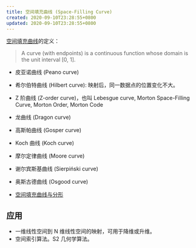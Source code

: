```yaml
---
title: 空间填充曲线 (Space-Filling Curve)
created: 2020-09-10T23:28:55+0800
updated: 2020-09-10T23:28:55+0800
---
```



[空间填充曲线](https://www.wikiwand.com/en/Space-filling_curve)的定义：

> A curve (with endpoints) is a continuous function whose domain is the unit interval [0, 1].

- 皮亚诺曲线 (Peano curve)
- 希尔伯特曲线 (Hilbert curve): 映射后，同一数据点的位置变化不大。
- Z 阶曲线 (Z-order curve)，也叫 Lebesgue curve, Morton Space-Filling Curve, Morton Order, Morton Code

- 龙曲线 (Dragon curve)
- 高斯帕曲线 (Gosper curve)
- Koch 曲线 (Koch curve)
- 摩尔定律曲线 (Moore curve)
- 谢尔宾斯基曲线 (Sierpiński curve)
- 奥斯古德曲线 (Osgood curve)

- [空间填充曲线与分形](https://www.bilibili.com/video/BV1os411B7Hw?p=2)


## 应用

- 一维线性空间到 N 维线性空间的映射，可用于降维或升维。
- 空间索引算法。S2 几何学算法。
